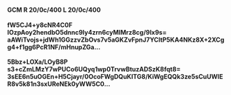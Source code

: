 #### GCM R 20/0c/400 L 20/0c/400
**fW5CJ4+y8cNR4C0F**<br/>**IOzpAoy2hendbO5dnnc9ly4zrn6cyMIMrz8cg/9Ix9s=**<br/>**aAWiTvojs+jdWh1GGzzvZbOvs7v5aGKZvFpnJ7YCltP5KA4NKz8X+2XCgg4+f1gg6PcR1NF/mHnupZGa...**<br/><br/>
**5Bbz+LOXa/LOyB8P**<br/>**s3+cZmLMzY7wPUCo6UQyq1wp0TrvwBtuzADSzK8fqt8=**<br/>**3sEE6n5uOGEn+H5Cjayr/0OcoFWgDQuKITG8/KiWgEQQk3ze5sCuUWlER8v5k81n3sxUReNEk0yWW5C0...**